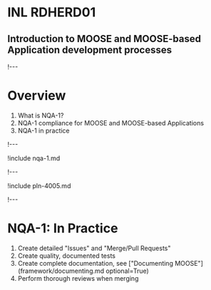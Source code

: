 # INL RDHERD01

## Introduction to MOOSE and MOOSE-based Application development processes

!---

# Overview

1. What is NQA-1?
1. NQA-1 compliance for MOOSE and MOOSE-based Applications
1. NQA-1 in practice

!---

!include nqa-1.md

!---

!include pln-4005.md

!---

# NQA-1: In Practice

1. Create detailed "Issues" and "Merge/Pull Requests"
1. Create quality, documented tests
1. Create complete documentation, see ["Documenting MOOSE"](framework/documenting.md optional=True)
1. Perform thorough reviews when merging
